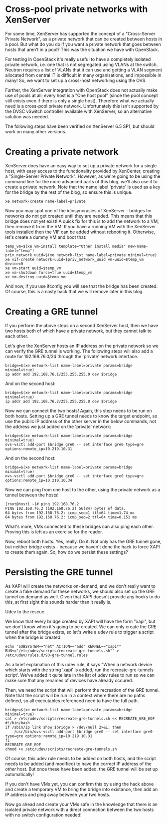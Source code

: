 # Cross-pool private networks with XenServer

For some time, XenServer has supported the concept of a "Cross-Server
Private Network", as a private network that can be created between
hosts in a pool.  But what do you do if you want a private network
that goes between hosts that aren't in a pool?  This was the situation
we have with OpenStack.

For testing in OpenStack it's really useful to have a completely
isolated private network, i.e. one that is not segregated using VLANs
at the switch.  Neutron requires a list of VLANs that it can use and
getting a VLAN segment allocated from central IT is difficult in many
organisations, and impossible in many!  So, we want to set up a
cross-host networking using the OVS.

Further, the XenServer integration with OpenStack does not actually
make use of pools at all; every host is a "One host pool" (since the
pool concept still exists even if there is only a single host).
Therefore what we actually need is a cross-pool private network.
Unfortunately this isn't supported by the DVSC vSwitch controller
available with XenServer, so an alternative solution was needed.

The following steps have been verified on XenServer 6.5 SP1, but
should work on many other versions.

# Creating a private network

XenServer does have an easy way to set up a private network for a
single host, with easy access to the functionality provided by
XenCenter, creating a "Single-Server Private Network".  However, as
we're going to be using the command line for the more advanced parts
of this blog, we'll also use it to create a private network.  Note
that the name label 'private' is used as a key for the bridge by the
rest of the blog, so ensure this is unique.

    xe network-create name-label=private

Now you may spot one of the idiosyncrasies of XenServer - bridges for
networks do not get created until they are needed.  This means that
this bridge does not yet exist!  A quick fix for this is to add the
network to a VM, then remove it from the VM.  If you have a running VM
with the XenServer tools installed then the VIF can be added without
rebooting it.  Otherwise, let's create a dummy VM and boot that:

    temp_vm=$(xe vm-install template="Other install media" new-name-label="temp")
    priv_network_uuid=$(xe network-list name-label=private minimal=true)
    xe vif-create network-uuid=$priv_network_uuid vm-uuid=$temp_vm device=0
    xe vm-start uuid=$temp_vm
    xe vm-shutdown force=true uuid=$temp_vm
    xe vm-destroy uuid=$temp_vm

And now, if you use ifconfig you will see that the bridge has been
created.  Of course, this is a nasty hack that we will remove later in
this blog.

# Creating a GRE tunnel

If you perform the above steps on a second XenServer host, then we
have two hosts both of which have a private network, but they cannot
talk to each other.

Let's give the XenServer hosts an IP address on the private network so
we can verify the GRE tunnel is working.  The following steps will
also add a route for 192.168.76.0/24 through the 'private' network
interface.

    bridge=$(xe network-list name-label=private params=bridge minimal=true)
    ip addr add 192.168.76.1/255.255.255.0 dev $bridge

And on the second host:

    bridge=$(xe network-list name-label=private params=bridge minimal=true)
    ip addr add 192.168.76.2/255.255.255.0 dev $bridge

Now we can connect the two hosts!  Again, this step needs to be run on
both hosts.  Setting up a GRE tunnel needs to know the target
endpoint, so use the public IP address of the other server in the
below commands, not the address we just added on the 'private'
network:

    bridge=$(xe network-list name-label=private params=bridge minimal=true)
    ovs-vsctl add-port $bridge gre0 -- set interface gre0 type=gre options:remote_ip=10.219.10.31

And on the second host:

    bridge=$(xe network-list name-label=private params=bridge minimal=true)
    ovs-vsctl add-port $bridge gre0 -- set interface gre0 type=gre options:remote_ip=10.219.10.34

Now we can ping from one host to the other, using the private network as a tunnel between the hosts!

    [root@host1 ~]# ping 192.168.76.2
    PING 192.168.76.2 (192.168.76.2) 56(84) bytes of data.
    64 bytes from 192.168.76.2: icmp_seq=1 ttl=64 time=1.74 ms
    64 bytes from 192.168.76.2: icmp_seq=2 ttl=64 time=0.151 ms

What's more, VMs connected to these bridges can also ping each other.
Proving this is left as an exercise for the reader.

Now, reboot both hosts.  Yes, really.  Do it.  Not only has the GRE
tunnel gone, but neither bridge exists - because we haven't done the
hack to force XAPI to create them again.  So, how do we persist these
settings?

# Persisting the GRE tunnel

As XAPI will create the networks on-demand, and we don't really want
to create a fake demand for these networks, we should also set up the
GRE tunnel on demand as well.  Given that XAPI doesn't provide any
hooks to do this, at first sight this sounds harder than it really is.

Udev to the rescue.

We know that every bridge created by XAPI will have the form
"xapi<N>", but we don't know when it's going to be created.  We can
only create the GRE tunnel after the bridge exists, so let's write a
udev rule to trigger a script when the bridge is created.

    echo 'SUBSYSTEM=="net" ACTION=="add" KERNEL=="xapi*" RUN+="/etc/udev/scripts/recreate-gre-tunnels.sh"' > /etc/udev/rules.d/90-gre-tunnel.rules

As a brief explanation of this udev rule, it says "When a network
device which starts with the string 'xapi' is added, run the
recreate-gre-tunnels script'.  We've added it quite late in the list
of udev rules to run so we can make sure that any renames of devices
have already occured.

Then, we need the script that will perform the recreation of the GRE
tunnel.  Note that the script will be run in a context where there are
no paths defined, so all executables referenced need to have the full
path.

    bridge=$(xe network-list name-label=private params=bridge minimal=true)
    cat > /etc/udev/scripts/recreate-gre-tunnels.sh << RECREATE_GRE_EOF
    #!/bin/bash
    if /sbin/ip link show $bridge > /dev/null 2>&1; then
        /usr/bin/ovs-vsctl add-port $bridge gre0 -- set interface gre0 type=gre options:remote_ip=10.219.10.31
    fi
    RECREATE_GRE_EOF
    chmod +x /etc/udev/scripts/recreate-gre-tunnels.sh

Of course, this udev rule needs to be added on both hosts, and the
script needs to be added (and modified) to have the correct IP address
of the _other_ host.  But once these have been added, the GRE tunnel
will be set up automatically!

If you don't have VMs yet, you can confirm this by using
the hack above and create a temporary VM to bring the bridge into
existance, then add an IP address and ping away between your two
hosts.

Now go ahead and create your VMs safe in the knowledge that there is
an isolated private network with a direct connection between the two
hosts with no switch configuration needed!